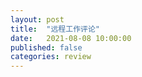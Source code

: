 ```yaml
---
layout: post
title:  "远程工作评论"
date:   2021-08-08 10:00:00
published: false
categories: review
---
```

